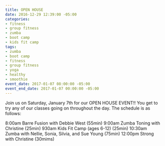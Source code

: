 ```yaml
---
title: OPEN HOUSE
date: 2016-12-29 12:39:00 -05:00
categories:
- fitness
- group fitness
- zumba
- boot camp
- kids fit camp
tags:
- zumba
- boot camp
- fitness
- group fitness
- yoga
- healthy
- smoothie
event_date: 2017-01-07 08:00:00 -05:00
event_end_date: 2017-01-07 00:00:00 -05:00
---
```


Join us on Saturday, January 7th for our OPEN HOUSE EVENT!!
You get to try any of our classes going on throughout the day. The schedule is as follows:

8:00am Barre Fusion with Debbie West (55min)
9:00am Zumba Toning with Christine   (25min)
930am  Kids Fit Camp (ages 6-12)     (25min)
10:30am Zumba with Nellie, Sonia, Silvia, and Sue Young (75min)
12:00pm Strong with Christine   (30mims)